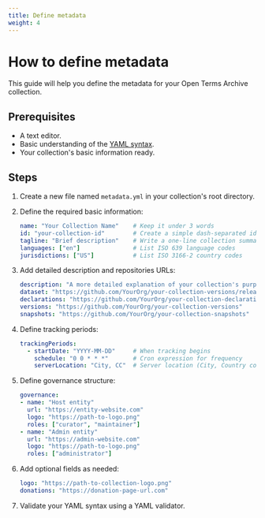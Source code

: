 ```yaml
---
title: Define metadata
weight: 4
---
```


# How to define metadata

This guide will help you define the metadata for your Open Terms Archive collection.

## Prerequisites

- A text editor.
- Basic understanding of the [YAML syntax](https://docs.ansible.com/ansible/latest/reference_appendices/YAMLSyntax.html).
- Your collection's basic information ready.

## Steps

1. Create a new file named `metadata.yml` in your collection's root directory.

2. Define the required basic information:

    ```yaml
    name: "Your Collection Name"    # Keep it under 3 words
    id: "your-collection-id"        # Create a simple dash-separated identifier
    tagline: "Brief description"    # Write a one-line collection summary
    languages: ["en"]               # List ISO 639 language codes
    jurisdictions: ["US"]           # List ISO 3166-2 country codes
    ```

3. Add detailed description and repositories URLs:

    ```yaml
    description: "A more detailed explanation of your collection's purpose"
    dataset: "https://github.com/YourOrg/your-collection-versions/releases"
    declarations: "https://github.com/YourOrg/your-collection-declarations"
    versions: "https://github.com/YourOrg/your-collection-versions"
    snapshots: "https://github.com/YourOrg/your-collection-snapshots"
    ```

4. Define tracking periods:

    ```yaml
    trackingPeriods:
      - startDate: "YYYY-MM-DD"     # When tracking begins
        schedule: "0 0 * * *"       # Cron expression for frequency
        serverLocation: "City, CC"  # Server location (City, Country code)
    ```

5. Define governance structure:

    ```yaml
    governance:
    - name: "Host entity"
      url: "https://entity-website.com"
      logo: "https://path-to-logo.png"
      roles: ["curator", "maintainer"]
    - name: "Admin entity"
      url: "https://admin-website.com"
      logo: "https://path-to-logo.png"
      roles: ["administrator"]
    ```

6. Add optional fields as needed:

    ```yaml
    logo: "https://path-to-collection-logo.png"
    donations: "https://donation-page-url.com"
    ```

7. Validate your YAML syntax using a YAML validator.
